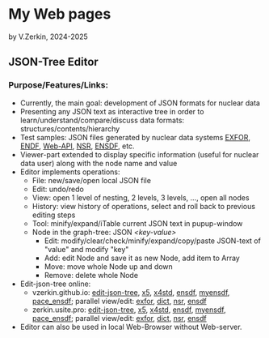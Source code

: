 # My Web pages
by V.Zerkin, 2024-2025

## JSON-Tree Editor

### Purpose/Features/Links:
* Currently, the main goal: development of JSON formats for nuclear data
* Presenting any JSON text as interactive tree in order to 
  learn/understand/compare/discuss data formats: structures/contents/hierarchy
* Test samples: JSON files generated by nuclear data systems
  [EXFOR](https://nds.iaea.org/exfor/),
  [ENDF](https://nds.iaea.org/endf/),
  [Web-API](https://nds.iaea.org/exfor/x4guide/API/),
  [NSR](https://www.nndc.bnl.gov/nsr-dev/),
  [ENSDF](https://www.nndc.bnl.gov/ensdf-json/),
  etc.
* Viewer-part extended to display specific information (useful for nuclear data user) 
  along with the node name and value
* Editor implements operations: 
  * File: new/save/open local JSON file
  * Edit: undo/redo
  * View: open 1 level of nesting, 2 levels, 3 levels, ..., open all nodes
  * History: view history of operations, select and roll back to previous editing steps
  * Tool: minify/expand/iTable current JSON text in pupup-window
  * Node in the graph-tree: JSON _\<key-value\>_
    * Edit: modify/clear/check/minify/expand/copy/paste JSON-text of "value" and modify "key"
    * Add: edit Node and save it as new Node, add item to Array
    * Move: move whole Node up and down
    * Remove: delete whole Node
* Edit-json-tree online:
  * vzerkin.github.io: [edit-json-tree](https://vzerkin.github.io/edit-json-tree/),
    [x5](https://vzerkin.github.io/edit-json-tree/#1),
    [x4std](https://vzerkin.github.io/edit-json-tree/#10),
    [ensdf](https://vzerkin.github.io/edit-json-tree/#5),
    [myensdf](https://vzerkin.github.io/edit-json-tree/#5z),
    [pace_ensdf](https://vzerkin.github.io/edit-json-tree/#11);
    parallel view/edit: [exfor](https://vzerkin.github.io/edit-json-tree/cmp2exfor.htm),
    [dict](https://vzerkin.github.io/edit-json-tree/cmp2dict.htm),
    [nsr](https://vzerkin.github.io/edit-json-tree/cmp2nsr.htm),
    [ensdf](https://vzerkin.github.io/edit-json-tree/cmp2ensdf.htm)
  * zerkin.usite.pro: [edit-json-tree](https://zerkin.usite.pro/edit-json-tree/),
    [x5](https://zerkin.usite.pro/edit-json-tree/#1),
    [x4std](https://zerkin.usite.pro/edit-json-tree/#10),
    [ensdf](https://zerkin.usite.pro/edit-json-tree/#5),
    [myensdf](https://zerkin.usite.pro/edit-json-tree/#5z),
    [pace_ensdf](https://zerkin.usite.pro/edit-json-tree/#11);
    parallel view/edit: [exfor](https://zerkin.usite.pro/edit-json-tree/cmp2exfor.htm),
    [dict](https://zerkin.usite.pro/edit-json-tree/cmp2dict.htm),
    [nsr](https://zerkin.usite.pro/edit-json-tree/cmp2nsr.htm),
    [ensdf](https://zerkin.usite.pro/edit-json-tree/cmp2ensdf.htm)
* Editor can also be used in local Web-Browser without Web-server.
